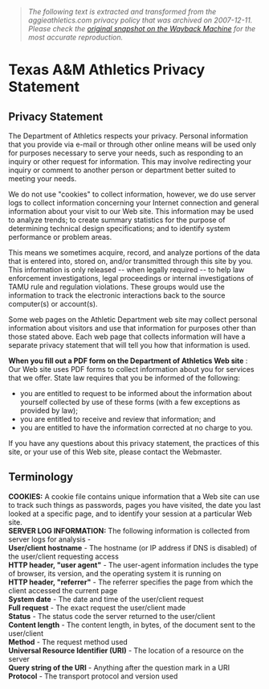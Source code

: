 > *The following text is extracted and transformed from the aggieathletics.com privacy policy that was archived on 2007-12-11. Please check the [original snapshot on the Wayback Machine](https://web.archive.org/web/20071211143929id_/http%3A//www.aggieathletics.com/index_full.php%3FpageID%3D970) for the most accurate reproduction.*

# Texas A&M Athletics Privacy Statement

## Privacy Statement

The Department of Athletics respects your privacy. Personal information that you provide via e-mail or through other online means will be used only for purposes necessary to serve your needs, such as responding to an inquiry or other request for information. This may involve redirecting your inquiry or comment to another person or department better suited to meeting your needs. 

We do not use "cookies" to collect information, however, we do use server logs to collect information concerning your Internet connection and general information about your visit to our Web site. This information may be used to analyze trends; to create summary statistics for the purpose of determining technical design specifications; and to identify system performance or problem areas. 

This means we sometimes acquire, record, and analyze portions of the data that is entered into, stored on, and/or transmitted through this site by you. This information is only released -- when legally required -- to help law enforcement investigations, legal proceedings or internal investigations of TAMU rule and regulation violations. These groups would use the information to track the electronic interactions back to the source computer(s) or account(s). 

Some web pages on the Athletic Department web site may collect personal information about visitors and use that information for purposes other than those stated above. Each web page that collects information will have a separate privacy statement that will tell you how that information is used. 

**When you fill out a PDF form on the Department of Athletics Web site** : Our Web site uses PDF forms to collect information about you for services that we offer. State law requires that you be informed of the following: 

  * you are entitled to request to be informed about the information about yourself collected by use of these forms (with a few exceptions as provided by law); 
  * you are entitled to receive and review that information; and 
  * you are entitled to have the information corrected at no charge to you. 



If you have any questions about this privacy statement, the practices of this site, or your use of this Web site, please contact the Webmaster. 

## Terminology

**COOKIES:** A cookie file contains unique information that a Web site can use to track such things as passwords, pages you have visited, the date you last looked at a specific page, and to identify your session at a particular Web site.   
**SERVER LOG INFORMATION:** The following information is collected from server logs for analysis -  
**User/client hostname** \- The hostname (or IP address if DNS is disabled) of the user/client requesting access  
**HTTP header, "user agent"** \- The user-agent information includes the type of browser, its version, and the operating system it is running on  
**HTTP header, "referrer"** \- The referrer specifies the page from which the client accessed the current page  
**System date** \- The date and time of the user/client request  
**Full request** \- The exact request the user/client made  
**Status** \- The status code the server returned to the user/client  
**Content length** \- The content length, in bytes, of the document sent to the user/client  
**Method** \- The request method used  
**Universal Resource Identifier (URI)** \- The location of a resource on the server  
**Query string of the URI** \- Anything after the question mark in a URI  
**Protocol** \- The transport protocol and version used  

